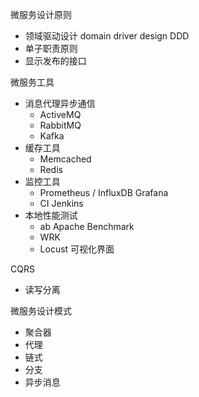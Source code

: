 微服务设计原则

- 领域驱动设计 domain driver design DDD
- 单子职责原则
- 显示发布的接口

微服务工具

- 消息代理异步通信
  - ActiveMQ
  - RabbitMQ
  - Kafka
- 缓存工具
  - Memcached
  - Redis
- 监控工具
  - Prometheus / InfluxDB Grafana
  - CI Jenkins
- 本地性能测试
  - ab Apache Benchmark
  - WRK
  - Locust 可视化界面

CQRS

- 读写分离

微服务设计模式

- 聚合器
- 代理
- 链式
- 分支
- 异步消息
